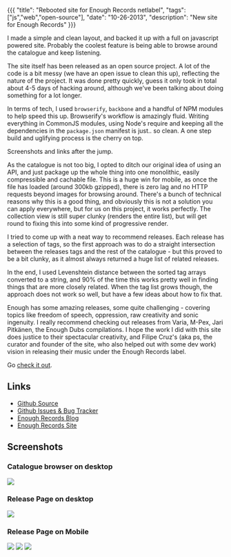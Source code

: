 {{{
  "title": "Rebooted site for Enough Records netlabel",
  "tags": ["js","web","open-source"],
  "date": "10-26-2013",
  "description": "New site for Enough Records"
}}}

I made a simple and clean layout, and backed it up with a full on javascript powered site. Probably the coolest feature is being able to browse around the catalogue and keep listening. 

The site itself has been released as an open source project. A lot of the code is a bit messy (we have an open issue to clean this up), reflecting the nature of the project. It was done pretty quickly, guess it only took in total about 4-5 days of hacking around, although we've been talking about doing something for a lot longer.

In terms of tech, I used `browserify`, `backbone` and a handful of NPM modules to help speed this up. Browserify's workflow is amazingly fluid. Writing everything in CommonJS modules, using Node's require and keeping all the dependencies in the `package.json` manifest is just.. so clean. A one step build and uglifying process is the cherry on top. 

Screenshots and links after the jump.

<!--more-->

As the catalogue is not too big, I opted to ditch our original idea of using an API, and just package up the whole thing into one monolithic, easily compressible and cachable file. This is a huge win for mobile, as once the file has loaded (around 300kb gzipped), there is zero lag and no HTTP requests beyond images for browsing around. There's a bunch of technical reasons why this is a good thing, and obviously this is not a solution you can apply everywhere, but for us on this project, it works perfectly. The collection view is still super clunky (renders the entire list), but will get round to fixing this into some kind of progressive render.

I tried to come up with a neat way to recommend releases. Each release has a selection of tags, so the first approach was to do a straight intersection between the releases tags and the rest of the catalogue - but this proved to be a bit clunky, as it almost always returned a huge list of related releases. 

In the end, I used Levenshtein distance between the sorted tag arrays converted to a string, and 90% of the time this works pretty well in finding things that are more closely related. When the tag list grows though, the approach does not work so well, but have a few ideas about how to fix that. 

Enough has some amazing releases, some quite challenging - covering topics like freedom of speech, oppression, raw creativity and sonic ingenuity. I really recommend checking out releases from Varia, M-Pex, Jari Pitkänen, the Enough Dubs compilations. I hope the work I did with this site does justice to their spectacular creativity, and Filipe Cruz's (aka ps, the curator and founder of the site, who also helped out with some dev work) vision in releasing their music under the Enough Records label.

Go [check it out](http://enoughrecords.scene.org). 

## Links
- [Github Source](https://github.com/enoughrec/arecordlabel)
- [Github Issues & Bug Tracker](https://github.com/enoughrec/arecordlabel/issues) 
- [Enough Records Blog](http://enoughrecords.org/)
- [Enough Records Site](http://enoughrecords.scene.org/)

## Screenshots

### Catalogue browser on desktop
<img src="/img/enough/releases_desktop.png" />


### Release Page on desktop
<img src="/img/enough/release_desktop.png" />

### Release Page on Mobile
<img src="/img/enough/release_mobile1.png" class="mobile-img" />
<img src="/img/enough/release_mobile2.png" class="mobile-img" />
<img src="/img/enough/release_mobile3.png" class="mobile-img" />

